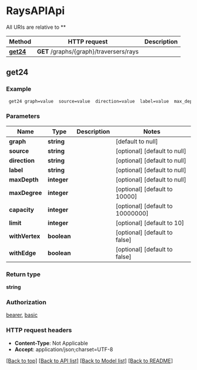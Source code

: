 # RaysAPIApi

All URIs are relative to **

Method | HTTP request | Description
------------- | ------------- | -------------
[**get24**](RaysAPIApi.md#get24) | **GET** /graphs/{graph}/traversers/rays | 



## get24



### Example

```bash
 get24 graph=value  source=value  direction=value  label=value  max_depth=value  max_degree=value  capacity=value  limit=value  with_vertex=value  with_edge=value
```

### Parameters


Name | Type | Description  | Notes
------------- | ------------- | ------------- | -------------
 **graph** | **string** |  | [default to null]
 **source** | **string** |  | [optional] [default to null]
 **direction** | **string** |  | [optional] [default to null]
 **label** | **string** |  | [optional] [default to null]
 **maxDepth** | **integer** |  | [optional] [default to null]
 **maxDegree** | **integer** |  | [optional] [default to 10000]
 **capacity** | **integer** |  | [optional] [default to 10000000]
 **limit** | **integer** |  | [optional] [default to 10]
 **withVertex** | **boolean** |  | [optional] [default to false]
 **withEdge** | **boolean** |  | [optional] [default to false]

### Return type

**string**

### Authorization

[bearer](../README.md#bearer), [basic](../README.md#basic)

### HTTP request headers

- **Content-Type**: Not Applicable
- **Accept**: application/json;charset=UTF-8

[[Back to top]](#) [[Back to API list]](../README.md#documentation-for-api-endpoints) [[Back to Model list]](../README.md#documentation-for-models) [[Back to README]](../README.md)

